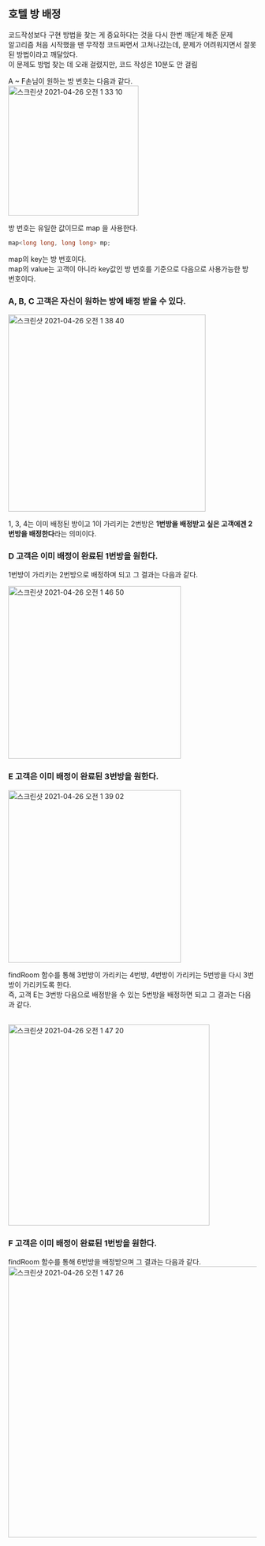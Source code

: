 <h2>호텔 방 배정</h2>

코드작성보다 구현 방법을 찾는 게 중요하다는 것을 다시 한번 깨닫게 해준 문제<br>
알고리즘 처음 시작했을 땐 무작정 코드짜면서 고쳐나갔는데, 문제가 어려워지면서 잘못된 방법이라고 깨달았다.<br>
이 문제도 방법 찾는 데 오래 걸렸지만, 코드 작성은 10분도 안 걸림<br>

A ~ F손님이 원하는 방 번호는 다음과 같다.<br>
<img width="264" alt="스크린샷 2021-04-26 오전 1 33 10" src="https://user-images.githubusercontent.com/54436228/116001434-61d5b000-a62f-11eb-92f1-6fe08637b137.png">

방 번호는 유일한 값이므로 map 을 사용한다.<br>
``` C++
map<long long, long long> mp;
```
map의 key는 방 번호이다.<br>
map의 value는 고객이 아니라 key값인 방 번호를 기준으로 다음으로 사용가능한 방 번호이다.<br>

<h3>A, B, C 고객은 자신이 원하는 방에 배정 받을 수 있다.</h3>
<img width="400" alt="스크린샷 2021-04-26 오전 1 38 40" src="https://user-images.githubusercontent.com/54436228/116001640-5a62d680-a630-11eb-843f-493ef6d3d1d6.png">

1, 3, 4는 이미 배정된 방이고 1이 가리키는 2번방은 **1번방을 배정받고 싶은 고객에겐 2번방을 배정한다**라는 의미이다.<br>

<h3>D 고객은 이미 배정이 완료된 1번방을 원한다.</h3>

1번방이 가리키는 2번방으로 배정하며 되고 그 결과는 다음과 같다.<br>

<img width="350" alt="스크린샷 2021-04-26 오전 1 46 50" src="https://user-images.githubusercontent.com/54436228/116001830-934f7b00-a631-11eb-8f15-9430ae8e2c5f.png">

<h3>E 고객은 이미 배정이 완료된 3번방을 원한다.</h3>
<img width="350" alt="스크린샷 2021-04-26 오전 1 39 02" src="https://user-images.githubusercontent.com/54436228/116001700-b75e8c80-a630-11eb-9f40-0f26df0c8770.png">

findRoom 함수를 통해 3번방이 가리키는 4번방, 4번방이 가리키는 5번방을 다시 3번방이 가리키도록 한다.<br>
즉, 고객 E는 3번방 다음으로 배정받을 수 있는 5번방을 배정하면 되고 그 결과는 다음과 같다.<br>

<br><img width="408" alt="스크린샷 2021-04-26 오전 1 47 20" src="https://user-images.githubusercontent.com/54436228/116001827-8cc10380-a631-11eb-84ae-fb2ba49c131b.png">


<h3>F 고객은 이미 배정이 완료된 1번방을 원한다.</h3>

findRoom 함수를 통해 6번방을 배정받으며 그 결과는 다음과 같다.<br>
<img width="550" alt="스크린샷 2021-04-26 오전 1 47 26" src="https://user-images.githubusercontent.com/54436228/116001899-e9242300-a631-11eb-98e4-6f8c3c2edd6a.png">


